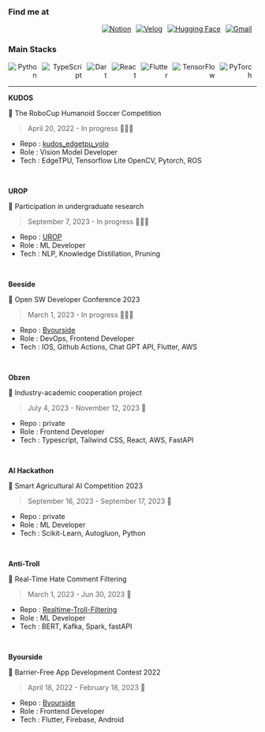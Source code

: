 
  
### Find me at 
<div style="text-align: right; display: flex; justify-content: flex-end;">
    <a href="https://puddle-addition-e07.notion.site/HaEun-Yun-2b5fd9ed97a04165b28bbb056507b7e4" style="margin-right: 10px;">
        <img src="https://img.shields.io/badge/Notion-5A88C2?style=flat-square&logo=Notion&logoColor=FFFFFF" alt="Notion">
    </a>
    <a href="https://velog.io/@yun_haaaa" style="margin-right: 10px;">
        <img src="https://img.shields.io/badge/Velog-6E7C99?style=flat-square&logo=velog&logoColor=white" alt="Velog">
    </a>
    <a href="https://huggingface.co/Haaaaeun" style="margin-right: 10px;">
        <img src="https://img.shields.io/badge/Hugging%20Face-8899BD?style=flat-square&logo=hugging%20face&logoColor=white" alt="Hugging Face">
    </a>
    <a href="mailto:qlxqlrt2012@gmail.com" style="margin-right: 10px;">
        <img src="https://img.shields.io/badge/Gmail-616E87?style=flat-square&logo=Gmail&logoColor=white" alt="Gmail">
    </a>
</div>

### Main Stacks
<div style="text-align: right; display: flex; justify-content: flex-end;">
    <img src="https://img.shields.io/badge/Python-228AD1?style=flat-square&logo=python&logoColor=white" alt="Python" style="margin-right: 10px;">
    <img src="https://img.shields.io/badge/TypeScript-2C84DB?style=flat-square&logo=typescript&logoColor=white" alt="TypeScript" style="margin-right: 10px;">
    <img src="https://img.shields.io/badge/Dart-0175C2?style=flat-square&logo=dart&logoColor=white" alt="Dart" style="margin-right: 10px;">
    <img src="https://img.shields.io/badge/React-6FAAD7?style=flat-square&logo=react&logoColor=white" alt="React" style="margin-right: 10px;">
    <img src="https://img.shields.io/badge/Flutter-2C84DB?style=flat-square&logo=flutter&logoColor=white" alt="Flutter" style="margin-right: 10px;">
    <img src="https://img.shields.io/badge/TensorFlow-828BC2?style=flat-square&logo=tensorflow&logoColor=white" alt="TensorFlow" style="margin-right: 10px;">
    <img src="https://img.shields.io/badge/PyTorch-6F8AD7?style=flat-square&logo=pytorch&logoColor=white" alt="PyTorch" style="margin-right: 10px;">
</div>


---

**KUDOS**

💬 The RoboCup Humanoid Soccer Competition

> April 20, 2022 - In progress 🏃🏻‍♀️

- Repo : [kudos_edgetpu_yolo](https://github.com/Kudos12th/kudos_edgetpu_yolo)
- Role : Vision Model Developer
- Tech : EdgeTPU, Tensorflow Lite OpenCV, Pytorch, ROS


<br>

**UROP**

💬 Participation in undergraduate research

> September 7, 2023 - In progress 🏃🏻‍♀️

- Repo : [UROP](https://github.com/YunHaaaa/UROP)
- Role : ML Developer
- Tech : NLP, Knowledge Distillation, Pruning

<br>


**Beeside**

💬 Open SW Developer Conference 2023

> March 1, 2023 - In progress 🏃🏻‍♀️

- Repo : [Byourside](https://github.com/GYEOTEURO/Byourside)
- Role : DevOps, Frontend Developer
- Tech : IOS, Github Actions, Chat GPT API, Flutter, AWS

<br>


**Obzen**

💬 Industry-academic cooperation project

> July 4, 2023  - November 12, 2023 👣

- Repo : private
- Role : Frontend Developer
- Tech : Typescript, Tailwind CSS, React, AWS, FastAPI

<br>


**AI Hackathon**

💬 Smart Agricultural AI Competition 2023

> September 16, 2023 - September 17, 2023 👣

- Repo : private
- Role : ML Developer
- Tech : Scikit-Learn, Autogluon, Python

<br>


**Anti-Troll**

💬 Real-Time Hate Comment Filtering

> March 1, 2023 - Jun 30, 2023 👣

- Repo : [Realtime-Troll-Filtering](https://github.com/noooey/Realtime-Troll-Filtering)
- Role : ML Developer
- Tech : BERT, Kafka, Spark, fastAPI

<br>


**Byourside**

💬 Barrier-Free App Development Contest 2022

> April 18, 2022 - February 18, 2023 👣

- Repo : [Byourside](https://github.com/GYEOTEURO/Byourside)
- Role : Frontend Developer
- Tech : Flutter, Firebase, Android

</p>
